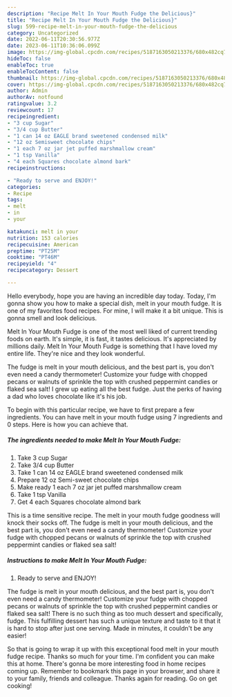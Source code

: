```yaml
---
description: "Recipe Melt In Your Mouth Fudge the Delicious}"
title: "Recipe Melt In Your Mouth Fudge the Delicious}"
slug: 599-recipe-melt-in-your-mouth-fudge-the-delicious
category: Uncategorized
date: 2022-06-11T20:30:56.977Z
date: 2023-06-11T10:36:06.099Z
image: https://img-global.cpcdn.com/recipes/5187163050213376/680x482cq70/melt-in-your-mouth-fudge-recipe-main-photo.jpg
hideToc: false
enableToc: true
enableTocContent: false
thumbnail: https://img-global.cpcdn.com/recipes/5187163050213376/680x482cq70/melt-in-your-mouth-fudge-recipe-main-photo.jpg
cover: https://img-global.cpcdn.com/recipes/5187163050213376/680x482cq70/melt-in-your-mouth-fudge-recipe-main-photo.jpg
author: Admin
authorAv: notfound
ratingvalue: 3.2
reviewcount: 17
recipeingredient:
- "3 cup Sugar"
- "3/4 cup Butter"
- "1 can 14 oz EAGLE brand sweetened condensed milk"
- "12 oz Semisweet chocolate chips"
- "1 each 7 oz jar jet puffed marshmallow cream"
- "1 tsp Vanilla"
- "4 each Squares chocolate almond bark"
recipeinstructions:

- "Ready to serve and ENJOY!"
categories:
- Recipe
tags:
- melt
- in
- your

katakunci: melt in your 
nutrition: 153 calories
recipecuisine: American
preptime: "PT25M"
cooktime: "PT46M"
recipeyield: "4"
recipecategory: Dessert

---
```



Hello everybody, hope you are having an incredible day today. Today, I'm gonna show you how to make a special dish, melt in your mouth fudge. It is one of my favorites food recipes. For mine, I will make it a bit unique. This is gonna smell and look delicious.

Melt In Your Mouth Fudge is one of the most well liked of current trending foods on earth. It's simple, it is fast, it tastes delicious. It's appreciated by millions daily. Melt In Your Mouth Fudge is something that I have loved my entire life. They're nice and they look wonderful.

The fudge is melt in your mouth delicious, and the best part is, you don&#39;t even need a candy thermometer! Customize your fudge with chopped pecans or walnuts of sprinkle the top with crushed peppermint candies or flaked sea salt! I grew up eating all the best fudge. Just the perks of having a dad who loves chocolate like it&#39;s his job.


To begin with this particular recipe, we have to first prepare a few ingredients. You can have melt in your mouth fudge using 7 ingredients and 0 steps. Here is how you can achieve that.

<!--inarticleads1-->

##### The ingredients needed to make Melt In Your Mouth Fudge:

1. Take 3 cup Sugar
1. Take 3/4 cup Butter
1. Take 1 can 14 oz EAGLE brand sweetened condensed milk
1. Prepare 12 oz Semi-sweet chocolate chips
1. Make ready 1 each 7 oz jar jet puffed marshmallow cream
1. Take 1 tsp Vanilla
1. Get 4 each Squares chocolate almond bark


This is a time sensitive recipe. The melt in your mouth fudge goodness will knock their socks off. The fudge is melt in your mouth delicious, and the best part is, you don&#39;t even need a candy thermometer! Customize your fudge with chopped pecans or walnuts of sprinkle the top with crushed peppermint candies or flaked sea salt! 

<!--inarticleads2-->

##### Instructions to make Melt In Your Mouth Fudge:


1. Ready to serve and ENJOY!

The fudge is melt in your mouth delicious, and the best part is, you don&#39;t even need a candy thermometer! Customize your fudge with chopped pecans or walnuts of sprinkle the top with crushed peppermint candies or flaked sea salt! There is no such thing as too much dessert and specifically, fudge. This fulfilling dessert has such a unique texture and taste to it that it is hard to stop after just one serving. Made in minutes, it couldn&#39;t be any easier! 

So that is going to wrap it up with this exceptional food melt in your mouth fudge recipe. Thanks so much for your time. I'm confident you can make this at home. There's gonna be more interesting food in home recipes coming up. Remember to bookmark this page in your browser, and share it to your family, friends and colleague. Thanks again for reading. Go on get cooking!
